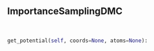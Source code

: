 ## <a id="RynDMC.ImportanceSamplingDMC.ImportanceSamplingDMC">ImportanceSamplingDMC</a>


<a id="RynDMC.ImportanceSamplingDMC.ImportanceSamplingDMC.get_potential">&nbsp;</a>
```python
get_potential(self, coords=None, atoms=None): 
```

